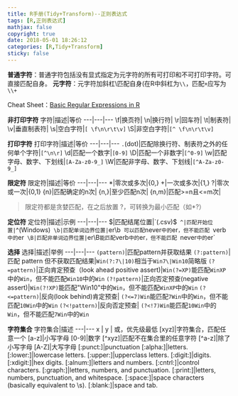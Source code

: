 ```yaml
---
title: R手册(Tidy+Transform)--正则表达式
tags: [R,正则表达式]
mathjax: false
copyright: true
date: 2018-05-01 18:26:12
categories: [R,Tidy+Transform]
sticky: false
---
```


**普通字符**：普通字符包括没有显式指定为元字符的所有可打印和不可打印字符。可直接匹配自身。
**元字符**：元字符加斜杠\匹配自身(在R中斜杠为`\\`，匹配`+`应写为`\\+`

Cheat Sheet：[Basic Regular Expressions in R ](https://rstudio.com/wp-content/uploads/2016/09/RegExCheatsheet.pdf)

<!-- more -->

**非打印字符**
字符|描述|等价
---|---|---
\f|换页符|
\n|换行符|
\r|回车符|
\t|制表符|
\v|垂直制表符|
\s|空白字符|`[ \f\n\r\t\v]`
\S|非空白字符|`[^ \f\n\r\t\v]`

**打印字符**
打印字符|描述|等价
---|---|---
`.`(dot)|匹配除换行符、制表符之外的任何单个字符|`[^\n\r]`
\d|匹配一个数字|`[0-9]`
\D|匹配一个非数字|`[^0-9]`
\w|匹配字母、数字、下划线|`[A-Za-z0-9_]`
\W|匹配非字母、数字、下划线|`[^A-Za-z0-9_]`

**限定符**
限定符|描述|等价
---|---|---
*|零次或多次|{0,}
+|一次或多次|{1,}
?|零次或一次|{0,1}
{n}|匹配确定的n次|
{n,}|至少匹配n次|
{n,m}|匹配>=n且<=m次|

>限定符都是贪婪匹配，在之后放置 ?，可转换为最小匹配（如*?）

**定位符**
定位符|描述|示例
---|---|---
$|匹配结尾位置|`(.csv)$`
^|匹配开始位置|`^(Windows)`
\b|匹配单词边界位置|`er\b` 可以匹配`never` 中的 `er`，但不能匹配 `verb` 中的 `er`
\B|匹配非单词边界位置|`er\B` 能匹配 `verb` 中的 `er`，但不能匹配 `never` 中的 `er`

**选择**
选择|描述|举例
---|---|---
`(pattern)`|匹配pattern并获取结果
`(?:pattern)`|匹配 pattern 但不获取匹配结果|`Win(?:7\|10)`相当于`Win7\|Win10`简略版
`(?=pattern)`|正向肯定预查（look ahead positive assert)|`Win(?=XP)`能匹配`WinXP`中的`Win`，但不能匹配`Win10`中的`Win`
`(?!pattern)`|正向否定预查(negative assert)|`Win(?!XP)`能匹配"Win10"中的`Win`，但不能匹配`WinXP`中的`Win`
`(?<=pattern)`|反向(look behind)肯定预查| `(?<=7)Win`能匹配`7Win`中的`Win`，但不能匹配`10Win`中的`Win`
`(?<!pattern)`|反向否定预查| `(?<!7)Win`能匹配`10Win`中的`Win`，但不能匹配`7Win`中的`Win`

**字符集合**
字符集合|描述
---|---
x \| y | 或，优先级最低
[xyz]|字符集合，匹配任意一个
[a-z]|小写字母
[0-9]|数字
[^xyz]|匹配不在集合里的任意字符
[^a-z]|除了小写字母
[A-Z]|大写字母
[:punct:]|punctuation
[:alpha:]|letters.
[:lower:]|lowercase letters.
[:upper:]|upperclass letters.
[:digit:]|digits.
[:xdigit:]|hex digits.
[:alnum:]|letters and numbers.
[:cntrl:]|control characters.
[:graph:]|letters, numbers, and punctuation.
[:print:]|letters, numbers, punctuation, and whitespace.
[:space:]|space characters (basically equivalent to \s).
[:blank:]|space and tab.



